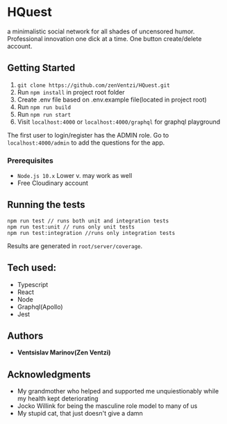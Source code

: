 # HQuest

a minimalistic social network for all shades of uncensored humor. Professional innovation one dick at a time. One button create/delete account.

## Getting Started

1. `git clone https://github.com/zenVentzi/HQuest.git`
2. Run `npm install` in project root folder
3. Create .env file based on .env.example file(located in project root)
4. Run `npm run build`
5. Run `npm run start`
6. Visit `localhost:4000` or `localhost:4000/graphql` for graphql playground

The first user to login/register has the ADMIN role. Go to `localhost:4000/admin` to add the questions for the app.

### Prerequisites

- `Node.js 10.x` Lower v. may work as well
- Free Cloudinary account

## Running the tests

```
npm run test // runs both unit and integration tests
npm run test:unit // runs only unit tests
npm run test:integration //runs only integration tests
```

Results are generated in `root/server/coverage`.

## Tech used:

- Typescript
- React
- Node
- Graphql(Apollo)
- Jest

## Authors

- **Ventsislav Marinov(Zen Ventzi)**

## Acknowledgments

- My grandmother who helped and supported me unquiestionably while my health kept deteriorating
- Jocko Willink for being the masculine role model to many of us
- My stupid cat, that just doesn't give a damn
